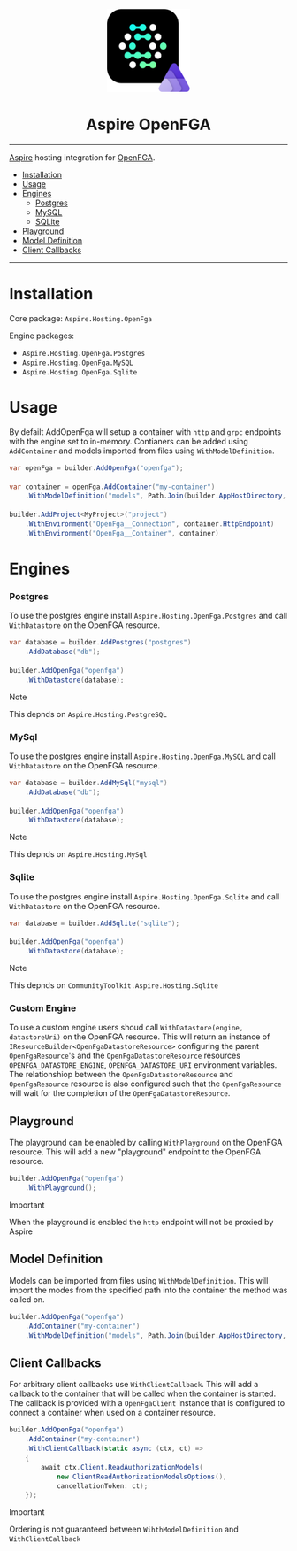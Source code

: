 <p align="center">
  <img src="./assets/icon.svg" alt="Aspire OpenFGA" width="150" height="150">
  <h1 align="center">Aspire OpenFGA</h1>
</p>

---

[Aspire](https://aspire.dev) hosting integration for [OpenFGA](https://openfga.dev/).

- [Installation](#installation)
- [Usage](#usage)
- [Engines](#engines)
    - [Postgres](#postgres)
    - [MySQL](#mysql)
    - [SQLite](#sqlite)
- [Playground](#playground)
- [Model Definition](#model-definition)
- [Client Callbacks](#client-callbacks)

---

# Installation

Core package: `Aspire.Hosting.OpenFga`

Engine packages:

- `Aspire.Hosting.OpenFga.Postgres`
- `Aspire.Hosting.OpenFga.MySQL`
- `Aspire.Hosting.OpenFga.Sqlite`

# Usage

By defailt AddOpenFga will setup a container with `http` and `grpc` endpoints with the engine
set to in-memory. Contianers can be added using `AddContainer` and models imported from files
using `WithModelDefinition`.

```c#
var openFga = builder.AddOpenFga("openfga");

var container = openFga.AddContainer("my-container")
    .WithModelDefinition("models", Path.Join(builder.AppHostDirectory, "Models"), "fga.mod");

builder.AddProject<MyProject>("project")
    .WithEnvironment("OpenFga__Connection", container.HttpEndpoint)
    .WithEnvironment("OpenFga__Container", container)
```

# Engines

### Postgres

To use the postgres engine install `Aspire.Hosting.OpenFga.Postgres` and call `WithDatastore`
on the OpenFGA resource.

```c#
var database = builder.AddPostgres("postgres")
    .AddDatabase("db");

builder.AddOpenFga("openfga")
    .WithDatastore(database);
```

> [!NOTE]
> This depnds on `Aspire.Hosting.PostgreSQL`

### MySql

To use the postgres engine install `Aspire.Hosting.OpenFga.MySQL` and call `WithDatastore`
on the OpenFGA resource.

```c#
var database = builder.AddMySql("mysql")
    .AddDatabase("db");

builder.AddOpenFga("openfga")
    .WithDatastore(database);
```

> [!NOTE]
> This depnds on `Aspire.Hosting.MySql`

### Sqlite

To use the postgres engine install `Aspire.Hosting.OpenFga.Sqlite` and call `WithDatastore`
on the OpenFGA resource.

```c#
var database = builder.AddSqlite("sqlite");

builder.AddOpenFga("openfga")
    .WithDatastore(database);
```

> [!NOTE]
> This depnds on `CommunityToolkit.Aspire.Hosting.Sqlite`

### Custom Engine

To use a custom engine users shoud call `WithDatastore(engine, datastoreUri)` on the OpenFGA
resource. This will return an instance of `IResourceBuilder<OpenFgaDatastoreResource>` configuring
the parent `OpenFgaResource`'s and the `OpenFgaDatastoreResource` resources
`OPENFGA_DATASTORE_ENGINE`, `OPENFGA_DATASTORE_URI` environment variables. The relationshiop between
the `OpenFgaDatastoreResource` and `OpenFgaResource` resource is also configured such that the
`OpenFgaResource` will wait for the completion of the `OpenFgaDatastoreResource`.

## Playground

The playground can be enabled by calling `WithPlayground` on the OpenFGA resource. This will
add a new "playground" endpoint to the OpenFGA resource.

```c#
builder.AddOpenFga("openfga")
    .WithPlayground();
```

> [!IMPORTANT]
> When the playground is enabled the `http` endpoint will not be proxied by Aspire

## Model Definition

Models can be imported from files using `WithModelDefinition`. This will import the modes from the
specified path into the container the method was called on.

```c#
builder.AddOpenFga("openfga")
    .AddContainer("my-container")
    .WithModelDefinition("models", Path.Join(builder.AppHostDirectory, "Models"), "fga.mod");
```

## Client Callbacks

For arbitrary client callbacks use `WithClientCallback`. This will add a callback to the container
that will be called when the container is started. The callback is provided with a `OpenFgaClient`
instance that is configured to connect a container when used on a container resource.

```c#
builder.AddOpenFga("openfga")
    .AddContainer("my-container")
    .WithClientCallback(static async (ctx, ct) =>
    {
        await ctx.Client.ReadAuthorizationModels(
            new ClientReadAuthorizationModelsOptions(),
            cancellationToken: ct);
    });
```

> [!IMPORTANT]
> Ordering is not guaranteed between `WihthModelDefinition` and `WithClientCallback`